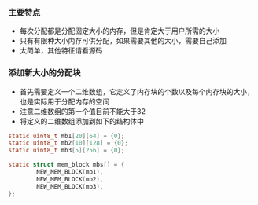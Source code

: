 ### 主要特点
- 每次分配都是分配固定大小的内存，但是肯定大于用户所需的大小
- 只有有限种大小内存可供分配，如果需要其他的大小，需要自己添加
- 太简单，其他特征请看源码
### 添加新大小的分配块
- 首先需要定义一个二维数组，它定义了内存块的个数以及每个内存块的大小，也是实际用于分配内存的空间
- 注意二维数组的第一个值目前不能大于32
- 将定义的二维数组添加到如下的结构体中
``` c
static uint8_t mb1[20][64] = {0};
static uint8_t mb2[10][128] = {0};
static uint8_t mb3[5][256] = {0};

static struct mem_block mbs[] = {
        NEW_MEM_BLOCK(mb1),
        NEW_MEM_BLOCK(mb2),
        NEW_MEM_BLOCK(mb3),
};
```
